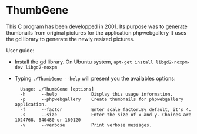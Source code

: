 ThumbGene
=============

This C program has been developped in 2001.
Its purpose was to generate thumbnails from original pictures for the application phpwebgallery 
It uses the gd library to generate the newly resized pictures.

User guide:
- Install the gd library. On Ubuntu system,
`apt-get install libgd2-noxpm-dev libgd2-noxpm`

- Typing `./ThumbGene --help` will present you the availables options:


        Usage: ./ThumbGene [options]    
        -h      --help             Display this usage information.
        -p      --phpwebgallery    Create thumbnails for phpwebgallery application.
        -f      --factor           Enter scale factor.By default, it's 4.
        -s      --size             Enter the size of x and y. Choices are 1024768, 640480 or 160120
        -v      --verbose          Print verbose messages.


